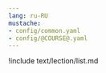 ```yaml
---
lang: ru-RU
mustache:
- config/common.yaml
- config/@COURSE@.yaml
---
```


!include text/lection/list.md

